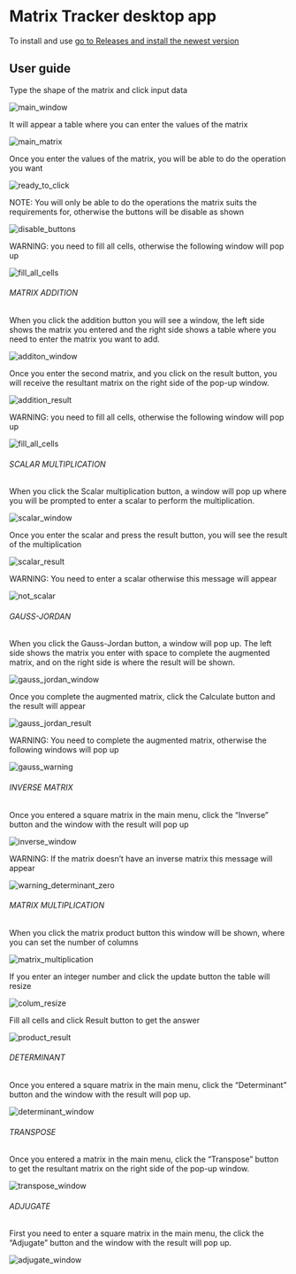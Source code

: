 # Matrix Tracker desktop app

To install and use [go to Releases and install the newest version](https://github.com/kenifl/Proyecto_A.L/releases/)

## User guide

Type the shape of the matrix and click input data             

![main_window](/images/unnamed.png)             


It will appear a table where you can enter the values of the matrix            

![main_matrix](/images/unnamed%20(1).png)                


Once you enter the values of the matrix, you will be able to do the operation you want                

![ready_to_click](/images/unnamed%20(2).png)                


NOTE: You will only be able to do the operations the matrix suits the requirements for, otherwise the buttons will be disable as shown       

![disable_buttons](/images/unnamed%20(3).png)          


WARNING: you need to fill all cells, otherwise the following window will pop up                

![fill_all_cells](/images/unnamed%20(4).png)                


###### MATRIX ADDITION
When you click the addition button you will see a window, the left side shows the matrix you entered and the right side shows a table where you need to enter the matrix you want to add.           

![additon_window](/images/unnamed%20(5).png)           

Once you enter the second matrix, and you click on the result button, you will receive the resultant matrix on the right side of the pop-up window.            

![addition_result](/images/unnamed%20(6).png)            

WARNING: you need to fill all cells, otherwise the following window will pop up              

![fill_all_cells](/images/unnamed%20(4).png)            


###### SCALAR MULTIPLICATION
When you click the Scalar multiplication button, a window will pop up where you will be prompted to enter a scalar to perform the multiplication.                 

![scalar_window](/images/unnamed%20(7).png)           

Once you enter the scalar and press the result button, you will see the result of the multiplication              

![scalar_result](/images/unnamed%20(8).png)              

WARNING: You need to enter a scalar otherwise this message will appear                 

![not_scalar](/images/unnamed%20(10).png)                     


###### GAUSS-JORDAN
When you click the Gauss-Jordan button, a window will pop up. The left side shows the matrix you enter with space to complete the augmented matrix, and on the right side is where the result will be shown.                    

![gauss_jordan_window](/images/unnamed%20(11).png)                   

Once you complete the augmented matrix, click the Calculate button and the result will appear               

![gauss_jordan_result](/images/unnamed%20(12).png)                        

WARNING: You need to complete the augmented matrix, otherwise the following windows will pop up              

![gauss_warning](/images/unnamed%20(13).png)                    


###### INVERSE MATRIX
Once you entered a square matrix in the main menu, click the “Inverse” button and the window with the result will pop up              

![inverse_window](/images/unamed%20(14).png)                 

WARNING: If the matrix doesn’t have an inverse matrix this message will appear               

![warning_determinant_zero](/images/unamed%20(15).png)          


###### MATRIX MULTIPLICATION
When you click the matrix product button this window will be shown, where you can set the number of columns        

![matrix_multiplication](/images/unnamed%20(16).png)                  

If you enter an integer number and click the update button the table will resize          

![colum_resize](/images/unnamed%20(17).png)           

Fill all cells and click Result button to get the answer             

![product_result](/images/unnamed%20(18).png)               


###### DETERMINANT
Once you entered a square matrix in the main menu, click the “Determinant” button and the window with the result will pop up.          

![determinant_window](/images/unnamed%20(19).png)             


###### TRANSPOSE
Once you entered a matrix in the main menu, click the “Transpose” button to get the resultant matrix on the right side of the pop-up window.   

![transpose_window](/images/unnamed%20(20).png)    


###### ADJUGATE
First you need to enter a square matrix in the main menu, the click the “Adjugate” button and the window with the result will pop up.  

![adjugate_window](/images/unnamed%20(21).png)  
